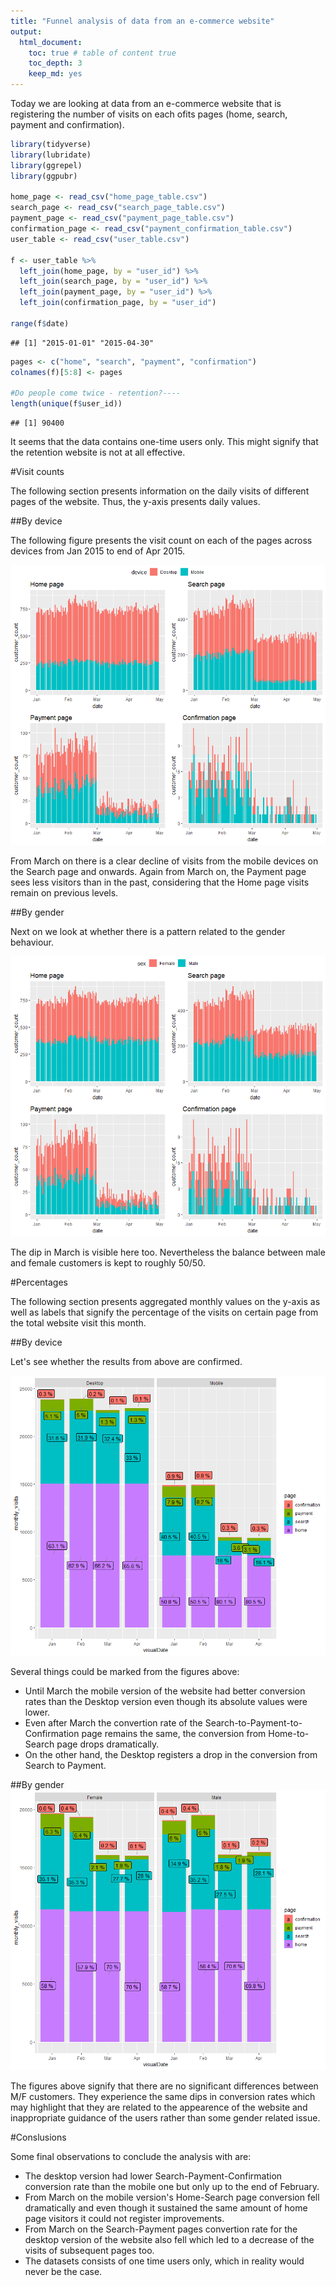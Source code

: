 ```yaml
---
title: "Funnel analysis of data from an e-commerce website"
output: 
  html_document:
    toc: true # table of content true
    toc_depth: 3
    keep_md: yes
---
```


Today we are looking at data from an e-commerce website that is registering the number of visits on each ofits pages (home, search, payment and confirmation).


```r
library(tidyverse)
library(lubridate)
library(ggrepel)
library(ggpubr)

home_page <- read_csv("home_page_table.csv")
search_page <- read_csv("search_page_table.csv")
payment_page <- read_csv("payment_page_table.csv")
confirmation_page <- read_csv("payment_confirmation_table.csv")
user_table <- read_csv("user_table.csv")

f <- user_table %>%
  left_join(home_page, by = "user_id") %>%
  left_join(search_page, by = "user_id") %>%
  left_join(payment_page, by = "user_id") %>%
  left_join(confirmation_page, by = "user_id")

range(f$date)
```

```
## [1] "2015-01-01" "2015-04-30"
```

```r
pages <- c("home", "search", "payment", "confirmation")
colnames(f)[5:8] <- pages

#Do people come twice - retention?----
length(unique(f$user_id))
```

```
## [1] 90400
```

It seems that the data contains one-time users only. This might signify that the retention website is not at all effective.

#Visit counts

The following section presents information on the daily visits of different pages of the website. Thus, the y-axis presents daily values.

##By device

The following figure presents the visit count on each of the pages across devices from Jan 2015 to end of Apr 2015.

![](funnelAnalysis_files/figure-html/dailyVisitsByDevice-1.png)<!-- -->

From March on there is a clear decline of visits from the mobile devices on the Search page and onwards. Again from March on, the Payment page sees less visitors than in the past, considering that the Home page visits remain on previous levels.

##By gender

Next on we look at whether there is a pattern related to the gender behaviour.

![](funnelAnalysis_files/figure-html/dailyVisitsByGender-1.png)<!-- -->

The dip in March is visible here too. Nevertheless the balance between male and female customers is kept to roughly 50/50.

#Percentages

The following section presents aggregated monthly values on the y-axis as well as labels that signify the percentage of the visits on certain page from the total website visit this month.

##By device

Let's see whether the results from above are confirmed.

![](funnelAnalysis_files/figure-html/device-1.png)<!-- -->

Several things could be marked from the figures above:

* Until March the mobile version of the website had better conversion rates than the Desktop version even though its absolute values were lower.
* Even after March the convertion rate of the Search-to-Payment-to-Confirmation page remains the same, the conversion from Home-to-Search page drops dramatically.
* On the other hand, the Desktop registers a drop in the conversion from Search to Payment.

##By gender
![](funnelAnalysis_files/figure-html/gender-1.png)<!-- -->

The figures above signify that there are no significant differences between M/F customers. They experience the same dips in conversion rates which may highlight that they are related to the appearence of the website and inappropriate guidance of the users rather than some gender related issue.

#Conslusions

Some final observations to conclude the analysis with are:

* The desktop version had lower Search-Payment-Confirmation conversion rate than the mobile one but only up to the end of February.
* From March on the mobile version's Home-Search page conversion fell dramatically and even though it sustained the same amount of home page visitors it could not register improvements.
* From March on the Search-Payment pages convertion rate for the desktop version of the website also fell which led to a decrease of the visits of subsequent pages too.
* The datasets consists of one time users only, which in reality would never be the case.
